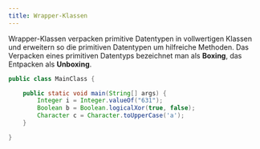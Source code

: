 ```yaml
---
title: Wrapper-Klassen
---
```


Wrapper-Klassen verpacken primitive Datentypen in vollwertigen Klassen und erweitern so die primitiven Datentypen um hilfreiche Methoden. Das Verpacken eines primitiven 
Datentyps bezeichnet man als **Boxing**, das Entpacken als **Unboxing**.

```java
public class MainClass {

    public static void main(String[] args) {
        Integer i = Integer.valueOf("631");
        Boolean b = Boolean.logicalXor(true, false);
        Character c = Character.toUpperCase('a');
    }

}
```
